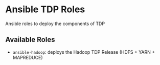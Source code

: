 # Ansible TDP Roles

Ansible roles to deploy the components of TDP 

## Available Roles

- `ansible-hadoop`: deploys the Hadoop TDP Release (HDFS + YARN + MAPREDUCE)
